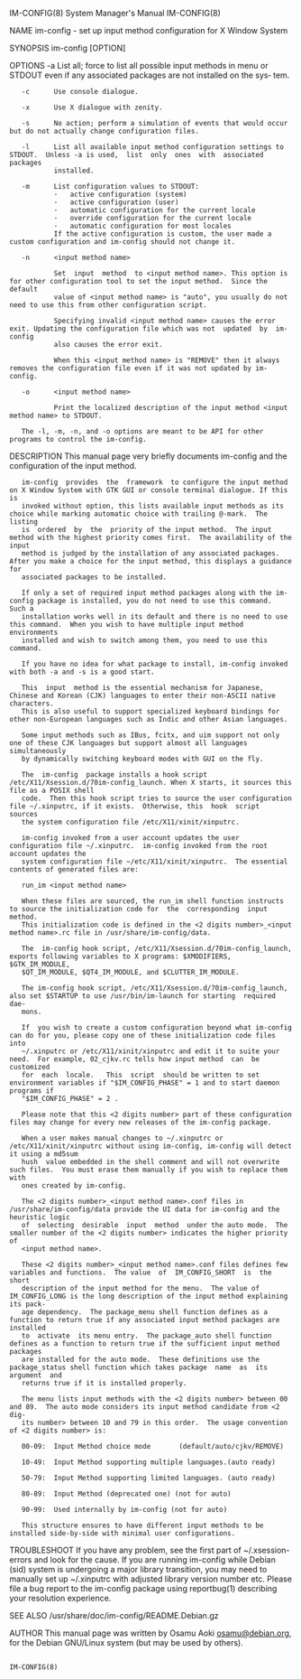 IM-CONFIG(8)                                                  System Manager's Manual                                                 IM-CONFIG(8)

NAME
       im-config - set up input method configuration for X Window System

SYNOPSIS
       im-config [OPTION]

OPTIONS
       -a      List  all; force to list all possible input methods in menu or STDOUT even if any associated packages are not installed on the sys‐
               tem.

       -c      Use console dialogue.

       -x      Use X dialogue with zenity.

       -s      No action; perform a simulation of events that would occur but do not actually change configuration files.

       -l      List all available input method configuration settings to STDOUT.  Unless -a is used,  list  only  ones  with  associated  packages
               installed.

       -m      List configuration values to STDOUT:
               ·   active configuration (system)
               ·   active configuration (user)
               ·   automatic configuration for the current locale
               ·   override configuration for the current locale
               ·   automatic configuration for most locales
               If the active configuration is custom, the user made a custom configuration and im-config should not change it.

       -n      <input method name>

               Set  input  method  to <input method name>. This option is for other configuration tool to set the input method.  Since the default
               value of <input method name> is "auto", you usually do not need to use this from other configuration script.

               Specifying invalid <input method name> causes the error exit. Updating the configuration file which was not  updated  by  im-config
               also causes the error exit.

               When this <input method name> is "REMOVE" then it always removes the configuration file even if it was not updated by im-config.

       -o      <input method name>

               Print the localized description of the input method <input method name> to STDOUT.

       The -l, -m, -n, and -o options are meant to be API for other programs to control the im-config.

DESCRIPTION
       This manual page very briefly documents im-config and the configuration of the input method.

       im-config  provides  the  framework  to configure the input method on X Window System with GTK GUI or console terminal dialogue. If this is
       invoked without option, this lists available input methods as its choice while marking automatic choice with trailing @-mark.  The  listing
       is  ordered  by  the  priority of the input method.  The input method with the highest priority comes first.  The availability of the input
       method is judged by the installation of any associated packages. After you make a choice for the input method, this displays a guidance for
       associated packages to be installed.

       If only a set of required input method packages along with the im-config package is installed, you do not need to use this command.  Such a
       installation works well in its default and there is no need to use this command.  When you wish to have multiple input method  environments
       installed and wish to switch among them, you need to use this command.

       If you have no idea for what package to install, im-config invoked with both -a and -s is a good start.

       This  input  method is the essential mechanism for Japanese, Chinese and Korean (CJK) languages to enter their non-ASCII native characters.
       This is also useful to support specialized keyboard bindings for other non-European languages such as Indic and other Asian languages.

       Some input methods such as IBus, fcitx, and uim support not only one of these CJK languages but support almost all languages simultaneously
       by dynamically switching keyboard modes with GUI on the fly.

       The  im-config  package installs a hook script /etc/X11/Xsession.d/70im-config_launch. When X starts, it sources this file as a POSIX shell
       code.  Then this hook script tries to source the user configuration file ~/.xinputrc, if it exists.  Otherwise, this  hook  script  sources
       the system configuration file /etc/X11/xinit/xinputrc.

       im-config invoked from a user account updates the user configuration file ~/.xinputrc.  im-config invoked from the root account updates the
       system configuration file ~/etc/X11/xinit/xinputrc.  The essential contents of generated files are:

       run_im <input method name>

       When these files are sourced, the run_im shell function instructs to source the initialization code for  the  corresponding  input  method.
       This initialization code is defined in the <2 digits number>_<input method name>.rc file in /usr/share/im-config/data.

       The  im-config hook script, /etc/X11/Xsession.d/70im-config_launch, exports following variables to X programs: $XMODIFIERS, $GTK_IM_MODULE,
       $QT_IM_MODULE, $QT4_IM_MODULE, and $CLUTTER_IM_MODULE.

       The im-config hook script, /etc/X11/Xsession.d/70im-config_launch, also set $STARTUP to use /usr/bin/im-launch for starting  required  dae‐
       mons.

       If  you wish to create a custom configuration beyond what im-config can do for you, please copy one of these initialization code files into
       ~/.xinputrc or /etc/X11/xinit/xinputrc and edit it to suite your need.  For example, 02_cjkv.rc tells how input method  can  be  customized
       for  each  locale.   This  script  should be written to set environment variables if "$IM_CONFIG_PHASE" = 1 and to start daemon programs if
       "$IM_CONFIG_PHASE" = 2 .

       Please note that this <2 digits number> part of these configuration files may change for every new releases of the im-config package.

       When a user makes manual changes to ~/.xinputrc or /etc/X11/xinit/xinputrc without using im-config, im-config will detect it using a md5sum
       hush  value embedded in the shell comment and will not overwrite such files.  You must erase them manually if you wish to replace them with
       ones created by im-config.

       The <2 digits number>_<input method name>.conf files in /usr/share/im-config/data provide the UI data for im-config and the heuristic logic
       of  selecting  desirable  input  method  under the auto mode.  The smaller number of the <2 digits number> indicates the higher priority of
       <input method name>.

       These <2 digits number>_<input method name>.conf files defines few variables and functions.  The value  of  IM_CONFIG_SHORT  is  the  short
       description of the input method for the menu.  The value of IM_CONFIG_LONG is the long description of the input method explaining its pack‐
       age dependency.  The package_menu shell function defines as a function to return true if any associated input method packages are installed
       to  activate  its menu entry.  The package_auto shell function defines as a function to return true if the sufficient input method packages
       are installed for the auto mode.  These definitions use the package_status shell function which takes package  name  as  its  argument  and
       returns true if it is installed properly.

       The menu lists input methods with the <2 digits number> between 00 and 89.  The auto mode considers its input method candidate from <2 dig‐
       its number> between 10 and 79 in this order.  The usage convention of <2 digits number> is:

       00-09:  Input Method choice mode       (default/auto/cjkv/REMOVE)

       10-49:  Input Method supporting multiple languages.(auto ready)

       50-79:  Input Method supporting limited languages. (auto ready)

       80-89:  Input Method (deprecated one) (not for auto)

       90-99:  Used internally by im-config (not for auto)

       This structure ensures to have different input methods to be installed side-by-side with minimal user configurations.

TROUBLESHOOT
       If you have any problem, see the first part of ~/.xsession-errors and look for the cause.  If you are running im-config while Debian  (sid)
       system  is  undergoing  a  major  library transition, you may need to manually set up ~/.xinputrc with adjusted library version number etc.
       Please file a bug report to the im-config package using reportbug(1) describing your resolution experience.

SEE ALSO
       /usr/share/doc/im-config/README.Debian.gz

AUTHOR
       This manual page was written by Osamu Aoki <osamu@debian.org>, for the Debian GNU/Linux system (but may be used by others).

                                                                                                                                      IM-CONFIG(8)
